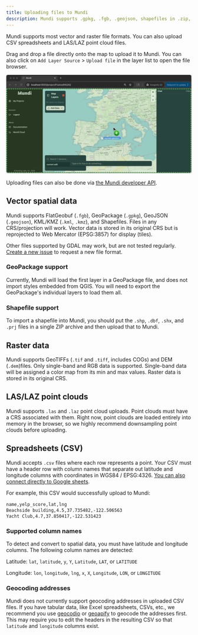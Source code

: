 ```yaml
---
title: Uploading files to Mundi
description: Mundi supports .gpkg, .fgb, .geojson, shapefiles in .zip, .tif, .kml, .kmz, .laz, and .csv file uploads.
---
```


Mundi supports most vector and raster file formats. You can also upload CSV spreadsheets and LAS/LAZ point cloud files.

Drag and drop a file directly onto the map to upload it to Mundi. You can also click on `Add Layer Source` > `Upload file`
in the layer list to open the file browser.

![Uploading a GeoJSON file to Mundi when self-hosted](../../../assets/selfhost/upload.jpg)

Uploading files can also be done via [the Mundi developer API](/developer-api/operations/upload_layer_to_map/).

## Vector spatial data

Mundi supports FlatGeobuf (`.fgb`), GeoPackage (`.gpkg`), GeoJSON (`.geojson`), KML/KMZ (`.kml`, `.kmz`), and Shapefiles. Files in any CRS/projection
will work. Vector data is stored in its original CRS but is reprojected to Web Mercator (EPSG:3857) for display (tiles).

Other files supported by GDAL may work, but are not tested regularly. [Create a new issue](https://github.com/BuntingLabs/mundi.ai/issues/new)
to request a new file format.

### GeoPackage support

Currently, Mundi will load the first layer in a GeoPackage file, and does not import styles embedded from QGIS.
You will need to export the GeoPackage's individual layers to load them all.

### Shapefile support

To import a shapefile into Mundi, you should put the `.shp`, `.dbf`, `.shx`, and `.prj` files in a single ZIP archive
and then upload that to Mundi.

## Raster data

Mundi supports GeoTIFFs (`.tif` and `.tiff`, includes COGs) and DEM (`.dem`)files. Only single-band and RGB data is supported. Single-band data
will be assigned a color map from its min and max values. Raster data is stored in its original CRS.

## LAS/LAZ point clouds

Mundi supports `.las` and `.laz` point cloud uploads. Point clouds must have a CRS associated with them. Right now, point clouds
are loaded entirely into memory in the browser, so we highly recommend downsampling point clouds before uploading.

## Spreadsheets (CSV)

Mundi accepts `.csv` files where each row represents a point. Your CSV must have a header row with column names
that separate out latitude and longitude columns with coordinates in WGS84 / EPSG:4326.
[You can also connect directly to Google sheets](/getting-started/google-sheets/).

For example, this CSV would successfully upload to Mundi:

```csv
name,yelp_score,lat,lng
Beachside building,4.5,37.735482,-122.506563
Yacht Club,4.7,37.850417,-122.531423
```

### Supported column names

To detect and convert to spatial data, you must have latitude and longitude columns. The following column names are detected:

Latitude: `lat`, `latitude`, `y`, `Y`, `Latitude`, `LAT`, or `LATITUDE`

Longitude: `lon`, `longitude`, `lng`, `x`, `X`, `Longitude`, `LON`, or `LONGITUDE`

### Geocoding addresses

Mundi does not currently support geocoding addresses in uploaded CSV files. If you have tabular data, like Excel spreadsheets,
CSVs, etc., we recommend you use [geocodio](https://www.geocod.io/) or [geoapify](https://www.geoapify.com/tools/geocoding-online/)
to geocode the addresses first. This may require you to edit the headers in the resulting CSV so that `latitude` and `longitude`
columns exist.
